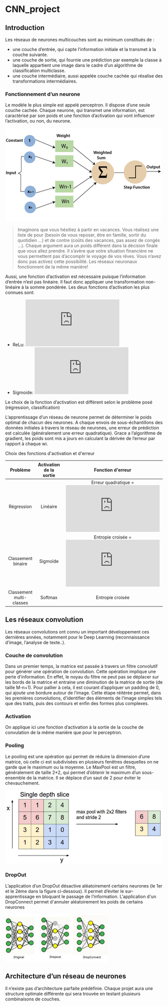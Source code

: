 # CNN_project

## Introduction

Les réseaux de neurones multicouches sont au minimum constitués de :

- une couche d’entrée, qui capte l’information initiale et la transmet à la couche suivante.
- une couche de sortie, qui fournie une prédiction par exemple la classe à laquelle appartient une image dans le cadre d’un algorithme de classification multiclasse.
- une couche intermédiaire, aussi appelée couche cachée qui résalise des transformations intermédiaires.

### Fonctionnement d’un neurone 

Le modèle le plus simple est appelé perceptron. Il dispose d’une seule couche cachée.
Chaque neurone, qui transmet une information, est caractérisé par son poids et une fonction d’activation qui vont influencer l’activation, ou non, du neurone.
 
 
![alt text](images/pytorch-perceptron2.jpg "Perceptron")


>Imaginons que vous hésitiez à partir en vacances. Vous réalisez une liste de pour (besoin de vous reposer, être en famille, sortir du quotidien …) et de contre (coûts des vacances, pas assez de congés …). Chaque argument aura un poids différent dans la décision finale que vous allez prendre. Il s’avère que votre situation financière ne vous permettent pas d’accomplir le voyage de vos rêves. Vous n’avez donc pas activez cette possibilité. Les réseaux neuronaux fonctionnent de la même manière!



Aussi, une fonction d’activation est nécessaire puisque l’information d’entrée n’est pas linéaire. Il faut donc appliquer une transformation non-linéaire à la somme pondérée.
Les deux fonctions d’activation les plus connues sont:
- ReLu: ![equation](https://latex.codecogs.com/gif.latex?f%28x%29%20%3D%20max%280%3Bx%29)
- Sigmoide: ![equation](https://latex.codecogs.com/gif.latex?f%28x%29%20%3D%201/1-e%5E%7Bx%7D)

Le choix de la fonction d’activation est différent selon le problème posé (régression, classification)

L’apprentissage d’un réseau de neurone permet de déterminer le poids optimal de chacun des neurones. A chaque envois de sous-échantillons des données initiales à travers le réseau de neurones, une erreur de prédiction est calculée (généralement une erreur quadratique). Grace a l’algorithme de gradient, les poids sont mis a jours en calculant la dérivée de l’erreur par rapport à chaque wi. 

Choix des fonctions d'activation et d'erreur 


| Problème                 | Activation de la sortie | Fonction d'erreur  |
| :-------------:            |:-------------:| :-----:|
| Régression               | Linéaire      | Erreur quadratique =    ![equation](https://latex.codecogs.com/gif.latex?%5Csum_%7Bi%7D%28f%28x_%7Bi%7D%29-y%7Bi%7D%29%5E2) |
| Classement binaire       | Sigmoïde      | Entropie croisée =    ![equation](https://latex.codecogs.com/gif.latex?-%5Csum_%7Bi%7D%5Csum_%7Bk%3D1%7D%5E%7BK%7D%20y_%7Bik%7Dlog%28f_%7Bk%7D%28x_%7Bi%7D%29%29)|
| Classement multi-classes | Softmax       | Entropie croisée |


## Les réseaux convolution

Les réseaux convolutions ont connu un important développement ces dernières années, notamment pour le Deep Learning (reconnaissance d’image, l’analyse de texte..).

### Couche de convolution
Dans un premier temps, la matrice est passée à travers un filtre convolutif pour générer une opération de convolution.
Cette opération implique une perte d’information. En effet, le noyau du filtre ne peut pas se déplacer sur les bords de la matrice et entraine une diminution de la matrice de sortie (de taille M-n+1). Pour pallier à cela, il est courant d’appliquer un padding de 0, qui ajoute une bordure autour de l’image.
Cette étape réitérée permet, dans les premières convolutions, d’identifier des éléments de l’image simples tels que des traits, puis des contours et enfin des formes plus complexes.

### Activation
On applique ici une fonction d’activation à la sortie de la couche de convulation de la même manière que pour le perceptron.

### Pooling
Le pooling est une opération qui permet de réduire la dimension d’une matrice, où celle ci est subdivisées en plusieurs fenêtres desquelles on ne garde que le maximum ou la moyenne.
Le MaxPool est un filtre, généralement de taille 2*2, qui permet d’obtenir le maximum d’un sous-ensemble de la matrice. Il se déplace d’un saut de 2 pour éviter le chevauchement.

![alt text](images/maxpool.jpeg)



### DropOut
L’application d’un DropOut désactive aléatoirement certains neurones (le 1er et le 2ème dans la figure ci-dessous). Il permet d’éviter le sur-apprentissage en bloquant le passage de l’information.
L'application d'un DropConnect permet d'annuler aléatoirement les poids de certains neurones

![alt text](images/dropout.jpeg)

## Architecture d’un réseau de neurones

Il n’existe pas d’architecture parfaite prédéfinie. Chaque projet aura une structure optimale différente qui sera trouvée en testant plusieurs combinaisons de couches.

